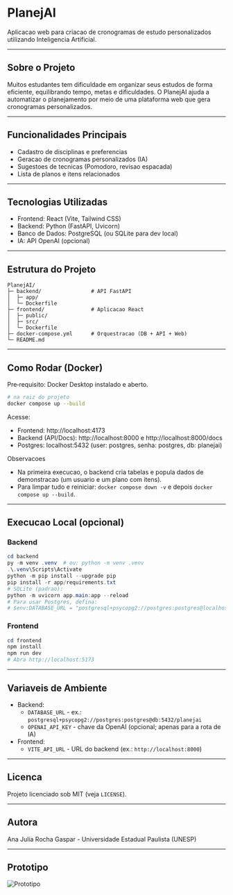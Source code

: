 ﻿# PlanejAI

Aplicacao web para criacao de cronogramas de estudo personalizados utilizando Inteligencia Artificial.

---

## Sobre o Projeto

Muitos estudantes tem dificuldade em organizar seus estudos de forma eficiente, equilibrando tempo, metas e dificuldades. O PlanejAI ajuda a automatizar o planejamento por meio de uma plataforma web que gera cronogramas personalizados.

---

## Funcionalidades Principais

- Cadastro de disciplinas e preferencias
- Geracao de cronogramas personalizados (IA)
- Sugestoes de tecnicas (Pomodoro, revisao espacada)
- Lista de planos e itens relacionados

---

## Tecnologias Utilizadas

- Frontend: React (Vite, Tailwind CSS)
- Backend: Python (FastAPI, Uvicorn)
- Banco de Dados: PostgreSQL (ou SQLite para dev local)
- IA: API OpenAI (opcional)

---

## Estrutura do Projeto

```
PlanejAI/
├─ backend/                # API FastAPI
│  ├─ app/
│  └─ Dockerfile
├─ frontend/               # Aplicacao React
│  ├─ public/
│  ├─ src/
│  └─ Dockerfile
├─ docker-compose.yml      # Orquestracao (DB + API + Web)
└─ README.md
```

---

## Como Rodar (Docker)

Pre‑requisito: Docker Desktop instalado e aberto.

```bash
# na raiz do projeto
docker compose up --build
```
Acesse:
- Frontend: http://localhost:4173
- Backend (API/Docs): http://localhost:8000 e http://localhost:8000/docs
- Postgres: localhost:5432 (user: postgres, senha: postgres, db: planejai)

Observacoes
- Na primeira execucao, o backend cria tabelas e popula dados de demonstracao (um usuario e um plano com itens).
- Para limpar tudo e reiniciar: `docker compose down -v` e depois `docker compose up --build`.

---

## Execucao Local (opcional)

### Backend
```powershell
cd backend
py -m venv .venv  # ou: python -m venv .venv
.\.venv\Scripts\Activate
python -m pip install --upgrade pip
pip install -r app/requirements.txt
# SQLite (padrao):
python -m uvicorn app.main:app --reload
# Para usar Postgres, defina:
# $env:DATABASE_URL = "postgresql+psycopg2://postgres:postgres@localhost:5432/planejai"
```

### Frontend
```powershell
cd frontend
npm install
npm run dev
# Abra http://localhost:5173
```

---

## Variaveis de Ambiente

- Backend:
  - `DATABASE_URL` - ex.: `postgresql+psycopg2://postgres:postgres@db:5432/planejai`
  - `OPENAI_API_KEY` - chave da OpenAI (opcional; apenas para a rota de IA)
- Frontend:
  - `VITE_API_URL` - URL do backend (ex.: `http://localhost:8000`)

---

## Licenca

Projeto licenciado sob MIT (veja `LICENSE`).

---

## Autora

Ana Julia Rocha Gaspar - Universidade Estadual Paulista (UNESP)

---

## Prototipo

![Prototipo](docs/prototipo.png)